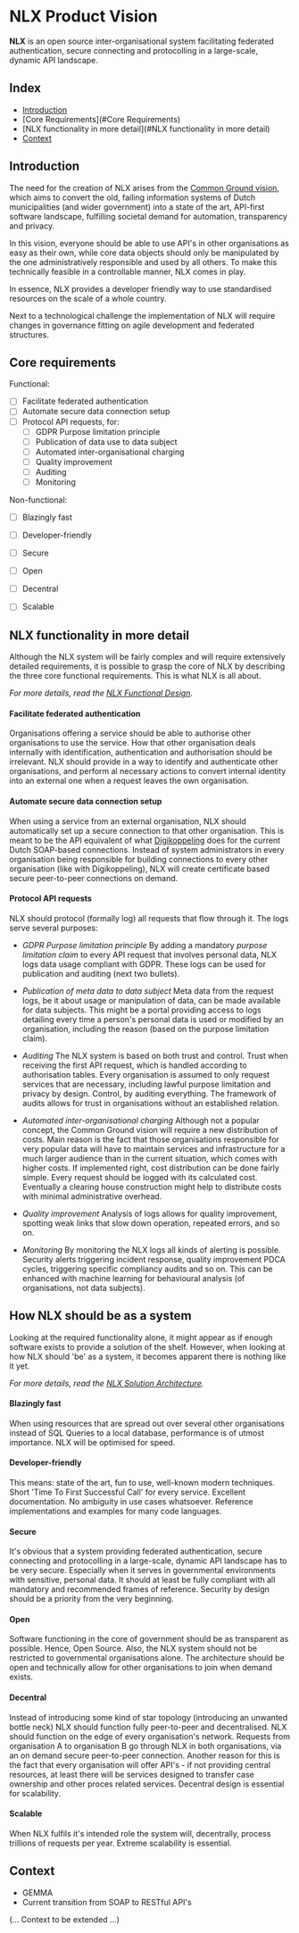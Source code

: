 NLX Product Vision
==================

**NLX** is an open source inter-organisational system facilitating federated authentication, secure connecting and protocolling in a large-scale, dynamic API landscape.

## Index
* [Introduction](#Introduction)
* [Core Requirements](#Core Requirements)
* [NLX functionality in more detail](#NLX functionality in more detail)
* [Context](#Context)


## Introduction
The need for the creation of NLX arises from the [Common Ground vision](https://github.com/VNG-Realisatie/common-ground), which aims to convert the old, failing information systems of Dutch municipalities (and wider government) into a state of the art, API-first software landscape, fulfilling societal demand for automation, transparency and privacy.

In this vision, everyone should be able to use API's in other organisations as easy as their own, while core data objects should only be manipulated by the one administratively responsible and used by all others. To make this technically feasible in a controllable manner, NLX comes in play.

In essence, NLX provides a developer friendly way to use standardised resources on the scale of a whole country.

Next to a technological challenge the implementation of NLX will require changes in governance fitting on agile development and federated structures.


## Core requirements

Functional:
- [ ] Facilitate federated authentication
- [ ] Automate secure data connection setup
- [ ] Protocol API requests, for:
    - [ ] GDPR Purpose limitation principle
    - [ ] Publication of data use to data subject
    - [ ] Automated inter-organisational charging
    - [ ] Quality improvement
    - [ ] Auditing
    - [ ] Monitoring

Non-functional:
- [ ] Blazingly fast
- [ ] Developer-friendly
- [ ] Secure
- [ ] Open
- [ ] Decentral
- [ ] Scalable


## NLX functionality in more detail

Although the NLX system will be fairly complex and will require extensively detailed requirements, it is possible to grasp the core of NLX by describing the three core functional requirements. This is what NLX is all about.

*For more details, read the [NLX Functional Design](./functional-design.md).*


#### Facilitate federated authentication
Organisations offering a service should be able to authorise other organisations to use the service. How that other organisation deals internally with identification, authentication and authorisation should be irrelevant. NLX should provide in a way to identify and authenticate other organisations, and perform al necessary actions to convert internal identity into an external one when a request leaves the own organisation.

#### Automate secure data connection setup
When using a service from an external organisation, NLX should automatically set up a secure connection to that other organisation. This is meant to be the API equivalent of what [Digikoppeling](https://www.logius.nl/diensten/digikoppeling/) does for the current Dutch SOAP-based connections. Instead of system administrators in every organisation being responsible for building connections to every other organisation (like with Digikoppeling), NLX will create certificate based secure peer-to-peer connections on demand.

#### Protocol API requests

NLX should protocol (formally log) all requests that flow through it. The logs serve several purposes:

* *GDPR Purpose limitation principle*
  By adding a mandatory *purpose limitation claim* to every API request that involves personal data, NLX logs data usage compliant with GDPR. These logs can be used for publication and auditing (next two bullets).

* *Publication of meta data to data subject*
  Meta data from the request logs, be it about usage or manipulation of data, can be made available for data subjects. This might be a portal providing access to logs detailing every time a person's personal data is used or modified by an organisation, including the reason (based on the purpose limitation claim).

* *Auditing*
  The NLX system is based on both trust and control. Trust when receiving the first API request, which is handled according to authorisation tables. Every organisation is assumed to only request services that are necessary, including lawful purpose limitation and privacy by design. Control, by auditing everything. The framework of audits allows for trust in organisations without an established relation.   

* *Automated inter-organisational charging*
  Although not a popular concept, the Common Ground vision will require a new distribution of costs. Main reason is the fact that those organisations responsible for very popular data will have to maintain services and infrastructure for a much larger audience than in the current situation, which comes with higher costs. If implemented right, cost distribution can be done fairly simple. Every request should be logged with its calculated cost. Eventually a clearing house construction might help to distribute costs with minimal administrative overhead.

* *Quality improvement*
  Analysis of logs allows for quality improvement, spotting weak links that slow down operation, repeated errors, and so on.

* *Monitoring*
  By monitoring the NLX logs all kinds of alerting is possible. Security alerts triggering incident response, quality improvement PDCA cycles, triggering specific compliancy audits and so on. This can be enhanced with machine learning for behavioural analysis (of organisations, not data subjects).


## How NLX should be as a system

Looking at the required functionality alone, it might appear as if enough software exists to provide a solution of the shelf. However, when looking at how NLX should 'be' as a system, it becomes apparent there is nothing like it yet.

*For more details, read the [NLX Solution Architecture](./solution-architecture.md).*

#### Blazingly fast
When using resources that are spread out over several other organisations instead of SQL Queries to a local database, performance is of utmost importance. NLX will be optimised for speed.

#### Developer-friendly
This means: state of the art, fun to use, well-known modern techniques. Short 'Time To First Successful Call' for every service. Excellent documentation. No ambiguity in use cases whatsoever. Reference implementations and examples for many code languages.

#### Secure
It's obvious that a system providing federated authentication, secure connecting and protocolling in a large-scale, dynamic API landscape has to be very secure. Especially when it serves in governmental environments with sensitive, personal data. It should at least be fully compliant with all mandatory and recommended frames of reference. Security by design should be a priority from the very beginning.

#### Open
Software functioning in the core of government should be as transparent as possible. Hence, Open Source. Also, the NLX system should not be restricted to governmental organisations alone. The architecture should be open and technically allow for other organisations to join when demand exists.

#### Decentral
Instead of introducing some kind of star topology (introducing an unwanted bottle neck) NLX should function fully peer-to-peer and decentralised. NLX should function on the edge of every organisation's network. Requests from organisation A to organisation B go through NLX in both organisations, via an on demand secure peer-to-peer connection. Another reason for this is the fact that every organisation will offer API's - if not providing central resources, at least there will be services designed to transfer case ownership and other proces related services. Decentral design is essential for scalability.

#### Scalable
When NLX fulfils it's intended role the system will, decentrally, process trillions of requests per year. Extreme scalability is essential.



## Context

* GEMMA
* Current transition from SOAP to RESTful API's

(... Context to be extended ...)
